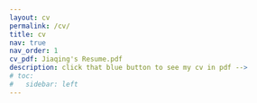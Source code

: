```yaml
---
layout: cv
permalink: /cv/
title: cv
nav: true
nav_order: 1
cv_pdf: Jiaqing's Resume.pdf
description: click that blue button to see my cv in pdf -->
# toc:
#   sidebar: left
---
```

